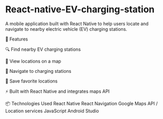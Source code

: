 # React-native-EV-charging-station
A mobile application built with React Native to help users locate and navigate to nearby electric vehicle (EV) charging stations.

📱 Features

🔍 Find nearby EV charging stations

📍 View locations on a map

🧭 Navigate to charging stations

💾 Save favorite locations 

⚡ Built with React Native and integrates maps API

📦 Technologies Used
React Native
React Navigation
Google Maps API / Location services
JavaScript
Android Studio 
